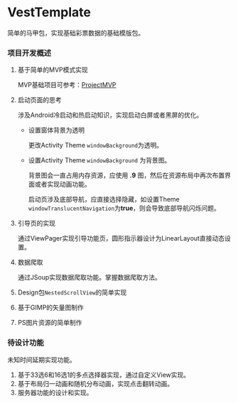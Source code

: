 # VestTemplate
简单的马甲包，实现基础彩票数据的基础模版包。

### 项目开发概述
1. 基于简单的MVP模式实现

    MVP基础项目可参考：[ProjectMVP](https://github.com/vivek-wo/ProjectMVP)

2. 启动页面的思考

    涉及Android冷启动和热启动知识，实现启动白屏或者黑屏的优化。
  
    * 设置窗体背景为透明

      更改Activity Theme `windowBackground`为透明。

    * 设置Activity Theme `windowBackground` 为背景图。

      背景图会一直占用内存资源，应使用 **.9** 图，然后在资源布局中再次布置界面或者实现动画功能。

      启动页涉及底部导航，应直接选择隐藏，如设置Theme `windowTranslucentNavigation`为**true**，则会导致底部导航闪烁问题。

3. 引导页的实现

    通过ViewPager实现引导功能页，圆形指示器设计为LinearLayout直接动态设置。

4. 数据爬取

    通过JSoup实现数据爬取功能。掌握数据爬取方法。

5. Design包`NestedScrollView`的简单实现
6. 基于GIMP的矢量图制作
7. PS图片资源的简单制作

### 待设计功能
未知时间延期实现功能。
1. 基于33选6和16选1的多点选择器实现，通过自定义View实现。
2. 基于布局归一动画和随机分布动画，实现点击翻转动画。
3. 服务器功能的设计和实现。
